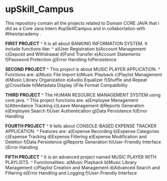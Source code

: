 # upSkill_Campus

This repository contain all the projects related to Domain CORE JAVA that i did as a Core Java Intern #upSkillCampus and in collabortation with #theiotacademy .

**FIRST PROJECT**
^ It is all about BANKING INFORMATION SYSTEM. It include functions like:
^ a)User Registration  b)Account Management  c)Deposit and Withdrawal  d)Fund Transfer  e)Account Statements f)Password Protection  g)Error Handling  h)Persistence

**SECOND PROJECT**
^ This project is about MUSIC PLAYER APPLICATION.
^ Functions are:
a)Music File Import  b)Music Playback  c)Playlist Management  d)Music Library Organization  e)Audio Equalizer  f)Shuffle and Repeat  g)Crossfade  h)Metadata Display  i)File Format Compatibility

**THIRD PROJECT**
^ The HUMAN RESOURCE MANAGEMENT SYSTEM using core java.
^ This project functions are:
a)Employee Management  b)Attendance Tracking  c)Leave Management  d)Reports Generation  e)Employee Search  f)User Authentication  g)Data Persistence  h)Error Handling 

**FOURTH PROJECT**
^ It tells about CONSOLE-BASED EXPENSE TRACKER APPLICATION.
^ Features are:
a)Expense Recording   b)Expense Categories  c)Expense Tracking  d)Expense Filtering  e)Expense Modification and Deletion  f)Data Persistence  g)Reports Generation   h)User-Friendly Interface   i)Error Handling

**FIFTH PROJECT**
^ It is an advanced project named MUSIC PLAYER WITH PLAYLISTS.
^ Functionalities: 
a)Music Playback  b)Music Library Management  c)Playlist Creation and Management  d)Advanced Search and Filtering  e)Error Handling and Logging  f)User-Friendly Interface

